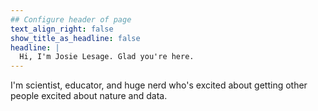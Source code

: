 ```yaml
---
## Configure header of page
text_align_right: false
show_title_as_headline: false
headline: |
  Hi, I'm Josie Lesage. Glad you're here.
---
```


<!-- this is a subheadline -->
I'm scientist, educator, and huge nerd who's excited about getting other people excited about nature and data. 